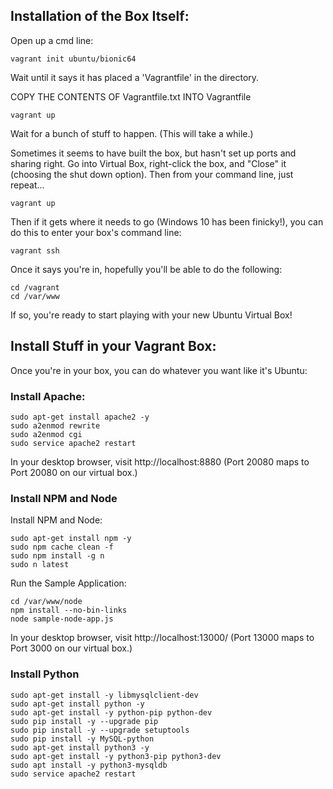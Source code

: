 
## Installation of the Box Itself:

Open up a cmd line:

```
vagrant init ubuntu/bionic64
```

Wait until it says it has placed a 'Vagrantfile' in the directory.

COPY THE CONTENTS OF Vagrantfile.txt INTO Vagrantfile

```
vagrant up
```

Wait for a bunch of stuff to happen. (This will take a while.)

Sometimes it seems to have built the box, but hasn't set up ports and sharing right. Go into Virtual Box, right-click the box, and "Close" it (choosing the shut down option). Then from your command line, just repeat...

```
vagrant up
```

Then if it gets where it needs to go (Windows 10 has been finicky!), you can do this to enter your box's command line:

```
vagrant ssh
```

Once it says you're in, hopefully you'll be able to do the following:

```
cd /vagrant
cd /var/www
```

If so, you're ready to start playing with your new Ubuntu Virtual Box!


## Install Stuff in your Vagrant Box:

Once you're in your box, you can do whatever you want like it's Ubuntu:

### Install Apache:

```
sudo apt-get install apache2 -y
sudo a2enmod rewrite
sudo a2enmod cgi
sudo service apache2 restart
```
In your desktop browser, visit http://localhost:8880
(Port 20080 maps to Port 20080 on our virtual box.)

### Install NPM and Node

Install NPM and Node:

```
sudo apt-get install npm -y
sudo npm cache clean -f
sudo npm install -g n
sudo n latest
```

Run the Sample Application:

```
cd /var/www/node
npm install --no-bin-links
node sample-node-app.js
```

In your desktop browser, visit http://localhost:13000/
(Port 13000 maps to Port 3000 on our virtual box.)


### Install Python

```
sudo apt-get install -y libmysqlclient-dev
sudo apt-get install python -y
sudo apt-get install -y python-pip python-dev
sudo pip install -y --upgrade pip
sudo pip install -y --upgrade setuptools
sudo pip install -y MySQL-python
sudo apt-get install python3 -y
sudo apt-get install -y python3-pip python3-dev
sudo apt install -y python3-mysqldb
sudo service apache2 restart
```